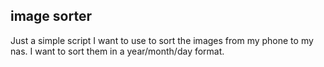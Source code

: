 ## image sorter
Just a simple script I want to use to sort the images from my phone to my nas.  I want to sort them in a year/month/day format.